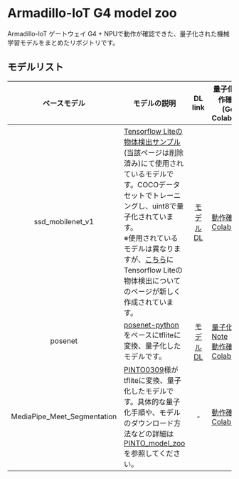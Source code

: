 # Armadillo-IoT G4 model zoo

Armadillo-IoT ゲートウェイ G4 + NPUで動作が確認できた、量子化された機械学習モデルをまとめたリポジトリです。

## モデルリスト

| ベースモデル | モデルの説明 | DL link | 量子化手順/動作確認手順(Google Colaboratory) |
|:-:|-|:-:|-|
| ssd_mobilenet_v1 | [Tensorflow Liteの物体検出サンプル](https://www.tensorflow.org/lite/models/object_detection/overview)(当該ページは削除済み)にて使用されているモデルです。COCOデータセットでトレーニングし、uint8で量子化されています。<br>※使用されているモデルは異なりますが、[こちら](https://www.tensorflow.org/lite/examples/object_detection/overview?hl=ja)にTensorflow Liteの物体検出についてのページが新しく作成されています。 | [モデルDL](http://storage.googleapis.com/download.tensorflow.org/models/tflite/coco_ssd_mobilenet_v1_1.0_quant_2018_06_29.zip) | [動作確認 Colab Note](https://colab.research.google.com/github/atmark-techno/armadillo-iot-g4_model_zoo/blob/main/GoogleColabNotebooks/ObjectDetection_OperationCheck.ipynb) |
| posenet | [posenet-python](https://github.com/atomicbits/posenet-python)をベースにtfliteに変換、量子化したモデルです。 | [モデルDL](https://download.atmark-techno.com/armadillo-iot-g4/example/sample-models/posenet.tflite) | [量子化 Colab Note](https://colab.research.google.com/github/atmark-techno/armadillo-iot-g4_model_zoo/blob/main/GoogleColabNotebooks/PoseEstimation_Quantize.ipynb)<br>[動作確認 Colab Note](https://colab.research.google.com/github/atmark-techno/armadillo-iot-g4_model_zoo/blob/main/GoogleColabNotebooks/PoseEstimation_OperationCheck.ipynb) |
| MediaPipe_Meet_Segmentation | [PINTO0309](https://github.com/PINTO0309)様がtfliteに変換、量子化したモデルです。具体的な量子化手順や、モデルのダウンロード方法などの詳細は[PINTO_model_zoo](https://github.com/PINTO0309/PINTO_model_zoo/tree/main/082_MediaPipe_Meet_Segmentation)を参照してください。 | - | [動作確認 Colab Note](https://colab.research.google.com/github/atmark-techno/armadillo-iot-g4_model_zoo/blob/main/GoogleColabNotebooks/ImageSegmentation_OperationCheck.ipynb) |
